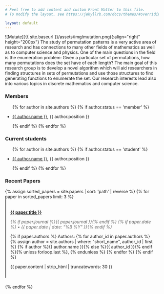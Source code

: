 ```yaml
---
# Feel free to add content and custom Front Matter to this file.
# To modify the layout, see https://jekyllrb.com/docs/themes/#overriding-theme-defaults

layout: default
---
```


![Mutate]({{ site.baseurl }}/assets/img/mutation.png){:align="right" height="200px"}
The study of permutation patterns is a very active area of research and has
connections to many other fields of mathematics as well as to computer science
and physics. One of the main questions in the field is the enumeration problem:
Given a particular set of permutations, how many permutations does the set have
of each length? The main goal of this research group is to develop a novel
algorithm which will aid researchers in finding structures in sets of
permutations and use those structures to find generating functions to enumerate
the set. Our research interests lead also into various topics in discrete
mathematics and computer science.

### Members
<ul>
  {% for author in site.authors %}
  {% if author.status == 'member' %}
    <li>
      <p><a href="{{ site.baseurl }}{{ author.url }}">{{ author.name }}</a>,  {{ author.position }}</p>
    </li>
    {% endif %}
  {% endfor %}
</ul>

### Current students
<ul>
  {% for author in site.authors %}
  {% if author.status == 'student' %}
    <li>
      <p><a href="{{ site.baseurl }}{{ author.url }}">{{ author.name }}</a>,  {{ author.position }}</p>
    </li>
    {% endif %}
  {% endfor %}
</ul>

### Recent Papers
<div class="recent-papers">
  {% assign sorted_papers = site.papers | sort: 'path' | reverse %}
  {% for paper in sorted_papers limit: 3 %}
  <div class="paper-preview" style="margin-bottom: 1.5em; padding: 1em; border-left: 3px solid #828282;">
    <h4 style="margin-bottom: 0.5em;"><a href="{{ site.baseurl }}{{ paper.url }}">{{ paper.title }}</a></h4>
    <p style="margin-bottom: 0.5em; font-style: italic; color: #666;">
      {% if paper.journal %}{{ paper.journal }}{% endif %}
      {% if paper.date %} • {{ paper.date | date: "%B %Y" }}{% endif %}
    </p>
    <p style="margin-bottom: 0.5em;">
      {% if paper.authors %}
        Authors:
        {% for author_id in paper.authors %}
          {% assign author = site.authors | where: "short_name", author_id | first %}
          {% if author %}{{ author.name }}{% else %}{{ author_id }}{% endif %}{% unless forloop.last %}, {% endunless %}
        {% endfor %}
      {% endif %}
    </p>
    <p>{{ paper.content | strip_html | truncatewords: 30 }}</p>
  </div>
  {% endfor %}
</div>